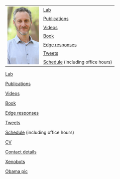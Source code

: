 <table>
  <tr>
    <td rowspan="7"><img src="img/Josh.png" width="100"></td>
    <td><a href="https://meclab.org">Lab</a></td>
  </tr>
  <tr><td><a href="https://scholar.google.com/citations?user=Dj-kPasAAAAJ&hl=en&oi=ao">Publications</a></td></tr>
  <tr><td><a href="https://www.youtube.com/results?search_query=josh+bongard">Videos</a></td></tr>
  <tr><td><a href="https://www.amazon.com/o/ASIN/0262162393/ref=s9_asin_title/103-1396384-1927027">Book</a></td></tr>
  <tr><td><a href="https://www.edge.org/memberbio/joshua_bongard">Edge responses</a></td></tr>
  <tr><td><a href="https://twitter.com/DoctorJosh">Tweets</a></td></tr>
  <tr><td><a href="https://docs.google.com/document/d/1-Jx9owNRMs1IbH1sXvOCXTqUIxyaJkOtlWzZfFVMZzQ/edit?usp=sharing">Schedule</a> (including office hours)</td></tr>
</table>

[Lab](https://meclab.org)

[Publications](https://scholar.google.com/citations?user=Dj-kPasAAAAJ&hl=en&oi=ao)

[Videos](https://www.youtube.com/results?search_query=josh+bongard)

[Book](https://www.amazon.com/o/ASIN/0262162393/ref=s9_asin_title/103-1396384-1927027)

[Edge responses](https://www.edge.org/memberbio/joshua_bongard)

[Tweets](https://twitter.com/DoctorJosh)

[Schedule](https://docs.google.com/document/d/1-Jx9owNRMs1IbH1sXvOCXTqUIxyaJkOtlWzZfFVMZzQ/edit?usp=sharing) (including office hours)

[CV](https://jbongard.github.io/docs/CV.pdf)

[Contact details](https://www.uvm.edu/cems/cs/profiles/josh_bongard)

[Xenobots](https://cdorgs.github.io/)

[Obama pic](https://jbongard.github.io/img/2010_PECASE_HiRes.png)
